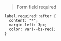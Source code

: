 > Form field required
```
label.required::after {
  content: "*";
  margin-left: 3px;
  color: var(--bs-red);
}
```